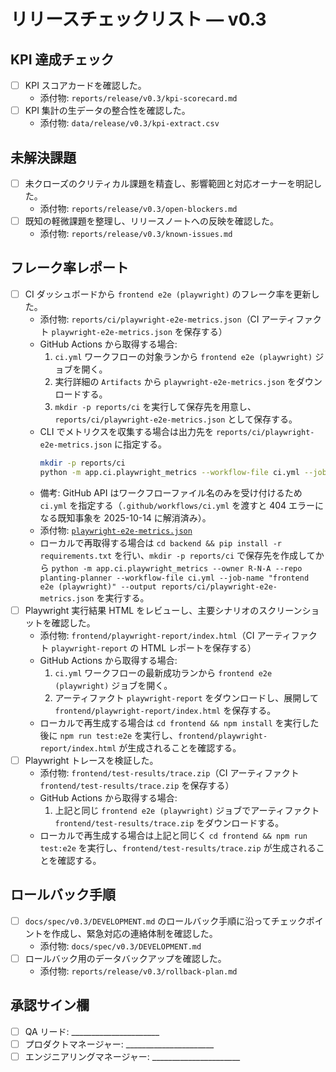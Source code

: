 # リリースチェックリスト — v0.3

## KPI 達成チェック
- [ ] KPI スコアカードを確認した。
  - 添付物: `reports/release/v0.3/kpi-scorecard.md`
- [ ] KPI 集計の生データの整合性を確認した。
  - 添付物: `data/release/v0.3/kpi-extract.csv`

## 未解決課題
- [ ] 未クローズのクリティカル課題を精査し、影響範囲と対応オーナーを明記した。
  - 添付物: `reports/release/v0.3/open-blockers.md`
- [ ] 既知の軽微課題を整理し、リリースノートへの反映を確認した。
  - 添付物: `reports/release/v0.3/known-issues.md`

## フレーク率レポート
- [ ] CI ダッシュボードから `frontend e2e (playwright)` のフレーク率を更新した。
  - 添付物: `reports/ci/playwright-e2e-metrics.json`（CI アーティファクト `playwright-e2e-metrics.json` を保存する）
  - GitHub Actions から取得する場合:
    1. `ci.yml` ワークフローの対象ランから `frontend e2e (playwright)` ジョブを開く。
    2. 実行詳細の `Artifacts` から `playwright-e2e-metrics.json` をダウンロードする。
    3. `mkdir -p reports/ci` を実行して保存先を用意し、`reports/ci/playwright-e2e-metrics.json` として保存する。
  - CLI でメトリクスを収集する場合は出力先を `reports/ci/playwright-e2e-metrics.json` に指定する。
    ```bash
    mkdir -p reports/ci
    python -m app.ci.playwright_metrics --workflow-file ci.yml --job-name "frontend e2e (playwright)" --output reports/ci/playwright-e2e-metrics.json
    ```
  - 備考: GitHub API はワークフローファイル名のみを受け付けるため `ci.yml` を指定する（`.github/workflows/ci.yml` を渡すと 404 エラーになる既知事象を 2025-10-14 に解消済み）。
  - 添付物: [`playwright-e2e-metrics.json`](https://github.com/R-N-A/planting-planner/actions/workflows/ci.yml)
  - ローカルで再取得する場合は `cd backend && pip install -r requirements.txt` を行い、`mkdir -p reports/ci` で保存先を作成してから `python -m app.ci.playwright_metrics --owner R-N-A --repo planting-planner --workflow-file ci.yml --job-name "frontend e2e (playwright)" --output reports/ci/playwright-e2e-metrics.json` を実行する。
- [ ] Playwright 実行結果 HTML をレビューし、主要シナリオのスクリーンショットを確認した。
  - 添付物: `frontend/playwright-report/index.html`（CI アーティファクト `playwright-report` の HTML レポートを保存する）
  - GitHub Actions から取得する場合:
    1. `ci.yml` ワークフローの最新成功ランから `frontend e2e (playwright)` ジョブを開く。
    2. アーティファクト `playwright-report` をダウンロードし、展開して `frontend/playwright-report/index.html` を保存する。
  - ローカルで再生成する場合は `cd frontend && npm install` を実行した後に `npm run test:e2e` を実行し、`frontend/playwright-report/index.html` が生成されることを確認する。
- [ ] Playwright トレースを検証した。
  - 添付物: `frontend/test-results/trace.zip`（CI アーティファクト `frontend/test-results/trace.zip` を保存する）
  - GitHub Actions から取得する場合:
    1. 上記と同じ `frontend e2e (playwright)` ジョブでアーティファクト `frontend/test-results/trace.zip` をダウンロードする。
  - ローカルで再生成する場合は上記と同じく `cd frontend && npm run test:e2e` を実行し、`frontend/test-results/trace.zip` が生成されることを確認する。

## ロールバック手順
- [ ] `docs/spec/v0.3/DEVELOPMENT.md` のロールバック手順に沿ってチェックポイントを作成し、緊急対応の連絡体制を確認した。
  - 添付物: `docs/spec/v0.3/DEVELOPMENT.md`
- [ ] ロールバック用のデータバックアップを確認した。
  - 添付物: `reports/release/v0.3/rollback-plan.md`

## 承認サイン欄
- [ ] QA リード: ______________________
- [ ] プロダクトマネージャー: ______________________
- [ ] エンジニアリングマネージャー: ______________________
